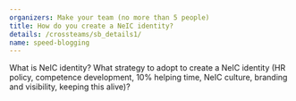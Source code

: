 ```yaml
---
organizers: Make your team (no more than 5 people)
title: How do you create a NeIC identity?
details: /crossteams/sb_details1/
name: speed-blogging
---
```


What is NeIC identity? What strategy to adopt to create a NeIC identity (HR policy, competence development, 10% helping time, NeIC culture, branding and visibility, keeping this alive)?
